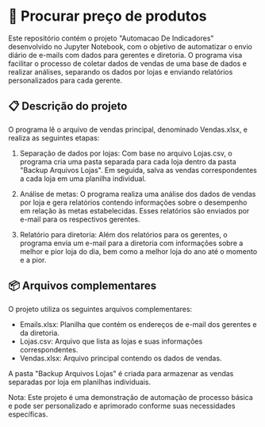 # 🚀 Procurar preço de produtos

Este repositório contém o projeto "Automacao De Indicadores" desenvolvido no Jupyter Notebook, com o objetivo de automatizar o envio diário de e-mails com dados para gerentes e diretoria. O programa visa facilitar o processo de coletar dados de vendas de uma base de dados e realizar análises, separando os dados por lojas e enviando relatórios personalizados para cada gerente.

## 📋 Descrição do projeto

O programa lê o arquivo de vendas principal, denominado Vendas.xlsx, e realiza as seguintes etapas:

1. Separação de dados por lojas: Com base no arquivo Lojas.csv, o programa cria uma pasta separada para cada loja dentro da pasta "Backup Arquivos Lojas". Em seguida, salva as vendas correspondentes a cada loja em uma planilha individual.

2. Análise de metas: O programa realiza uma análise dos dados de vendas por loja e gera relatórios contendo informações sobre o desempenho em relação às metas estabelecidas. Esses relatórios são enviados por e-mail para os respectivos gerentes.

3. Relatório para diretoria: Além dos relatórios para os gerentes, o programa envia um e-mail para a diretoria com informações sobre a melhor e pior loja do dia, bem como a melhor loja do ano até o momento e a pior.

## 📦 Arquivos complementares

O projeto utiliza os seguintes arquivos complementares:

- Emails.xlsx: Planilha que contém os endereços de e-mail dos gerentes e da diretoria.
- Lojas.csv: Arquivo que lista as lojas e suas informações correspondentes.
- Vendas.xlsx: Arquivo principal contendo os dados de vendas.

A pasta "Backup Arquivos Lojas" é criada para armazenar as vendas separadas por loja em planilhas individuais.

Nota: Este projeto é uma demonstração de automação de processo básica e pode ser personalizado e aprimorado conforme suas necessidades específicas.
